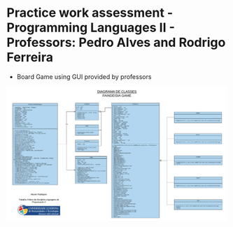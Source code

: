# Practice work assessment - Programming Languages II - Professors: Pedro Alves and Rodrigo Ferreira
* Board Game using GUI provided by professors

![alt text](https://github.com/acr1618/object-oriented-practice-board-game/blob/master/diagramFandeisia.png)
